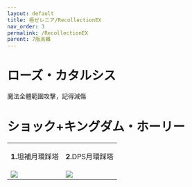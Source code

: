 ```yaml
---
layout: default
title: 極ゼレニア/RecollectionEX
nav_order: 3
permalink: /RecollectionEX
parent: 7版高難
---
```


# ローズ・カタルシス
魔法全體範圍攻擊，記得減傷  

# ショック+キングダム・ホーリー
<table>
  <tr>
    <td width="50%">
      <p style="text-align:center">
       <b>1.</b>坦補月環踩塔  
      </p>  
    </td>
    <td>
     <p style="text-align:center">
      <b>2.</b>DPS月環踩塔  
     </p>
    </td>
  </tr>
    <tr>
    <td width="50%">
     <img src="https://img.game8.jp/11195275/ff30f7c196293b5be0585bec7751a786.png/original">
    </td>
    <td>
      <img src="https://img.game8.jp/11195276/1b9e03a070150f4ea96b683fa9083b74.png/original">
    </td>
  </tr>
</table>
